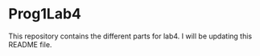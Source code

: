# Prog1Lab4
This repository contains the different parts for lab4. I will be updating this README file. 
